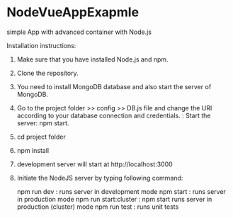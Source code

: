 # NodeVueAppExapmle
simple App with advanced container with Node.js

Installation instructions:

1) Make sure that you have installed Node.js and npm.

2) Clone the repository.

3) You need to install MongoDB database and also start the server of MongoDB.

4) Go to the project folder >> config >> DB.js file and change the URI according to your database connection and credentials. : Start the server: npm start.

5) cd project folder 

6) npm install

5) development server will start at http://localhost:3000

6) Initiate the NodeJS server by typing following command: 

    npm run dev           : runs server in development mode
    npm start             : runs server in production mode 
    npm run start:cluster : npm start runs server in production (cluster) mode
    npm run test          : runs unit tests
